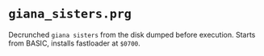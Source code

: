 
# `giana_sisters.prg`

Decrunched `giana sisters` from the disk dumped before execution. Starts from BASIC, installs fastloader at `$0700`.


